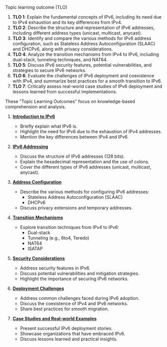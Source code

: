 Topic learning outcome (TLO)

1. **TLO 1**: Explain the fundamental concepts of IPv6, including its need due to IPv4 exhaustion and its key differences from IPv4.
2. **TLO 2**: Describe the structure and representation of IPv6 addresses, including different address types (unicast, multicast, anycast).
3. **TLO 3**: Identify and compare the various methods for IPv6 address configuration, such as Stateless Address Autoconfiguration (SLAAC) and DHCPv6, along with privacy considerations.
4. **TLO 4**: Analyze the transition mechanisms from IPv4 to IPv6, including dual-stack, tunneling techniques, and NAT64.
5. **TLO 5**: Discuss IPv6 security features, potential vulnerabilities, and strategies to secure IPv6 networks.
6. **TLO 6**: Evaluate the challenges of IPv6 deployment and coexistence with IPv4, and summarize best practices for a smooth transition to IPv6.
7. **TLO 7**: Critically assess real-world case studies of IPv6 deployment and lessons learned from successful implementations. 

These "Topic Learning Outcomes" focus on knowledge-based comprehension and analysis.


1. **[Introduction to IPv6](https://github.com/drMurtadha/MECS/blob/main/IPV6/introIpV6.md)**

    
    - Briefly explain what IPv6 is.
    - Highlight the need for IPv6 due to the exhaustion of IPv4 addresses.
    - Mention the key differences between IPv4 and IPv6.
2. **[IPv6 Addressing](https://github.com/drMurtadha/MECS/blob/main/IPV6/IPv6addressing.md)**
    
    - Discuss the structure of IPv6 addresses (128 bits).
    - Explain the hexadecimal representation and the use of colons.
    - Cover the different types of IPv6 addresses (unicast, multicast, anycast).
3. **[Address Configuration](https://github.com/drMurtadha/MECS/blob/main/IPV6/Addressconfig.md)**
    
    - Describe the various methods for configuring IPv6 addresses:
        - Stateless Address Autoconfiguration (SLAAC)
        - DHCPv6
    - Discuss privacy extensions and temporary addresses.
4. **[Transition Mechanisms](https://github.com/drMurtadha/MECS/blob/main/IPV6/Transitmech.md)**
    
    - Explore transition techniques from IPv4 to IPv6:
        - Dual-stack
        - Tunneling (e.g., 6to4, Teredo)
        - NAT64
        - ISATAP
5. **[Security Considerations](https://github.com/drMurtadha/MECS/blob/main/IPV6/Securitycons.md)**
    
    - Address security features in IPv6.
    - Discuss potential vulnerabilities and mitigation strategies.
    - Highlight the importance of securing IPv6 networks.
6. **[Deployment Challenges](https://github.com/drMurtadha/MECS/blob/main/IPV6/Deploy.md)**
    
    - Address common challenges faced during IPv6 adoption.
    - Discuss the coexistence of IPv4 and IPv6 networks.
    - Share best practices for smooth migration.
7. **[Case Studies and Real-world Examples](https://github.com/drMurtadha/MECS/blob/main/IPV6/Casestudies.md)**
    
    - Present successful IPv6 deployment stories.
    - Showcase organizations that have embraced IPv6.
    - Discuss lessons learned and practical insights.




